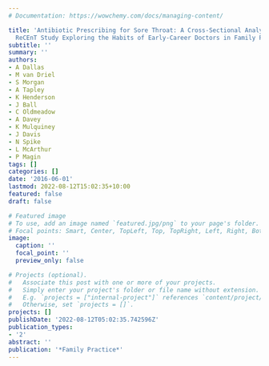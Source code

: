 ```yaml
---
# Documentation: https://wowchemy.com/docs/managing-content/

title: 'Antibiotic Prescribing for Sore Throat: A Cross-Sectional Analysis of the
  ReCEnT Study Exploring the Habits of Early-Career Doctors in Family Practice'
subtitle: ''
summary: ''
authors:
- A Dallas
- M van Driel
- S Morgan
- A Tapley
- K Henderson
- J Ball
- C Oldmeadow
- A Davey
- K Mulquiney
- J Davis
- N Spike
- L McArthur
- P Magin
tags: []
categories: []
date: '2016-06-01'
lastmod: 2022-08-12T15:02:35+10:00
featured: false
draft: false

# Featured image
# To use, add an image named `featured.jpg/png` to your page's folder.
# Focal points: Smart, Center, TopLeft, Top, TopRight, Left, Right, BottomLeft, Bottom, BottomRight.
image:
  caption: ''
  focal_point: ''
  preview_only: false

# Projects (optional).
#   Associate this post with one or more of your projects.
#   Simply enter your project's folder or file name without extension.
#   E.g. `projects = ["internal-project"]` references `content/project/deep-learning/index.md`.
#   Otherwise, set `projects = []`.
projects: []
publishDate: '2022-08-12T05:02:35.742596Z'
publication_types:
- '2'
abstract: ''
publication: '*Family Practice*'
---
```

